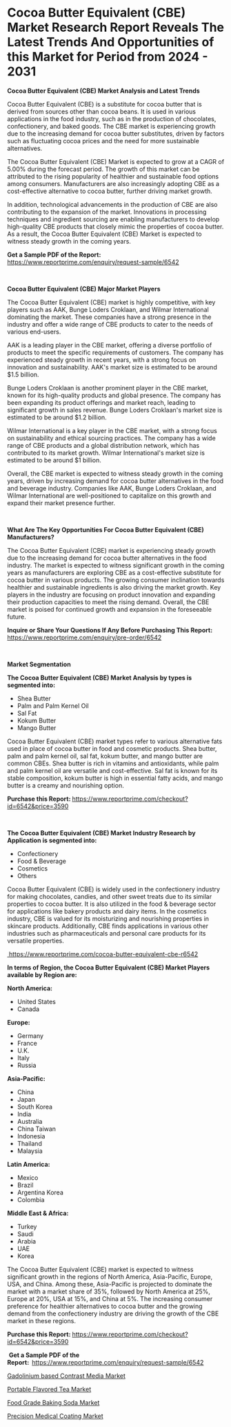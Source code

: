 <p><h1>Cocoa Butter Equivalent (CBE) Market Research Report Reveals The Latest Trends And Opportunities of this Market for Period from 2024 - 2031</h1></p><p><strong>Cocoa Butter Equivalent (CBE) Market Analysis and Latest Trends</strong></p>
<p><p>Cocoa Butter Equivalent (CBE) is a substitute for cocoa butter that is derived from sources other than cocoa beans. It is used in various applications in the food industry, such as in the production of chocolates, confectionery, and baked goods. The CBE market is experiencing growth due to the increasing demand for cocoa butter substitutes, driven by factors such as fluctuating cocoa prices and the need for more sustainable alternatives.</p><p>The Cocoa Butter Equivalent (CBE) Market is expected to grow at a CAGR of 5.00% during the forecast period. The growth of this market can be attributed to the rising popularity of healthier and sustainable food options among consumers. Manufacturers are also increasingly adopting CBE as a cost-effective alternative to cocoa butter, further driving market growth.</p><p>In addition, technological advancements in the production of CBE are also contributing to the expansion of the market. Innovations in processing techniques and ingredient sourcing are enabling manufacturers to develop high-quality CBE products that closely mimic the properties of cocoa butter. As a result, the Cocoa Butter Equivalent (CBE) Market is expected to witness steady growth in the coming years.</p></p>
<p><strong>Get a Sample PDF of the Report:&nbsp;</strong> <a href="https://www.reportprime.com/enquiry/request-sample/6542">https://www.reportprime.com/enquiry/request-sample/6542</a></p>
<p>&nbsp;</p>
<p><strong>Cocoa Butter Equivalent (CBE) Major Market Players</strong></p>
<p><p>The Cocoa Butter Equivalent (CBE) market is highly competitive, with key players such as AAK, Bunge Loders Croklaan, and Wilmar International dominating the market. These companies have a strong presence in the industry and offer a wide range of CBE products to cater to the needs of various end-users.</p><p>AAK is a leading player in the CBE market, offering a diverse portfolio of products to meet the specific requirements of customers. The company has experienced steady growth in recent years, with a strong focus on innovation and sustainability. AAK's market size is estimated to be around $1.5 billion.</p><p>Bunge Loders Croklaan is another prominent player in the CBE market, known for its high-quality products and global presence. The company has been expanding its product offerings and market reach, leading to significant growth in sales revenue. Bunge Loders Croklaan's market size is estimated to be around $1.2 billion.</p><p>Wilmar International is a key player in the CBE market, with a strong focus on sustainability and ethical sourcing practices. The company has a wide range of CBE products and a global distribution network, which has contributed to its market growth. Wilmar International's market size is estimated to be around $1 billion.</p><p>Overall, the CBE market is expected to witness steady growth in the coming years, driven by increasing demand for cocoa butter alternatives in the food and beverage industry. Companies like AAK, Bunge Loders Croklaan, and Wilmar International are well-positioned to capitalize on this growth and expand their market presence further.</p></p>
<p>&nbsp;</p>
<p><strong>What Are The Key Opportunities For Cocoa Butter Equivalent (CBE) Manufacturers?</strong></p>
<p><p>The Cocoa Butter Equivalent (CBE) market is experiencing steady growth due to the increasing demand for cocoa butter alternatives in the food industry. The market is expected to witness significant growth in the coming years as manufacturers are exploring CBE as a cost-effective substitute for cocoa butter in various products. The growing consumer inclination towards healthier and sustainable ingredients is also driving the market growth. Key players in the industry are focusing on product innovation and expanding their production capacities to meet the rising demand. Overall, the CBE market is poised for continued growth and expansion in the foreseeable future.</p></p>
<p><strong>Inquire or Share Your Questions If Any Before Purchasing This Report:</strong> <a href="https://www.reportprime.com/enquiry/pre-order/6542">https://www.reportprime.com/enquiry/pre-order/6542</a></p>
<p>&nbsp;</p>
<p><strong>Market Segmentation</strong></p>
<p><strong>The Cocoa Butter Equivalent (CBE) Market Analysis by types is segmented into:</strong></p>
<p><ul><li>Shea Butter</li><li>Palm and Palm Kernel Oil</li><li>Sal Fat</li><li>Kokum Butter</li><li>Mango Butter</li></ul></p>
<p><p>Cocoa Butter Equivalent (CBE) market types refer to various alternative fats used in place of cocoa butter in food and cosmetic products. Shea butter, palm and palm kernel oil, sal fat, kokum butter, and mango butter are common CBEs. Shea butter is rich in vitamins and antioxidants, while palm and palm kernel oil are versatile and cost-effective. Sal fat is known for its stable composition, kokum butter is high in essential fatty acids, and mango butter is a creamy and nourishing option.</p></p>
<p><strong>Purchase this Report:&nbsp;</strong><a href="https://www.reportprime.com/checkout?id=6542&price=3590">https://www.reportprime.com/checkout?id=6542&price=3590</a></p>
<p>&nbsp;</p>
<p><strong>The Cocoa Butter Equivalent (CBE) Market Industry Research by Application is segmented into:</strong></p>
<p><ul><li>Confectionery</li><li>Food & Beverage</li><li>Cosmetics</li><li>Others</li></ul></p>
<p><p>Cocoa Butter Equivalent (CBE) is widely used in the confectionery industry for making chocolates, candies, and other sweet treats due to its similar properties to cocoa butter. It is also utilized in the food & beverage sector for applications like bakery products and dairy items. In the cosmetics industry, CBE is valued for its moisturizing and nourishing properties in skincare products. Additionally, CBE finds applications in various other industries such as pharmaceuticals and personal care products for its versatile properties.</p></p>
<p><a href="https://www.reportprime.com/cocoa-butter-equivalent-cbe-r6542">&nbsp;https://www.reportprime.com/cocoa-butter-equivalent-cbe-r6542</a></p>
<p><strong>In terms of Region, the Cocoa Butter Equivalent (CBE) Market Players available by Region are:</strong></p>
<p>
    <p> <strong> North America: </strong>
        <ul>
            <li>United States</li>
            <li>Canada</li>
        </ul>
        </p> 
    <p> <strong> Europe: </strong>
        <ul>
            <li>Germany</li>
            <li>France</li>
            <li>U.K.</li>
            <li>Italy</li>
            <li>Russia</li>
        </ul>
        </p> 
    <p> <strong> Asia-Pacific: </strong>
        <ul>
            <li>China</li>
            <li>Japan</li>
            <li>South Korea</li>
            <li>India</li>
            <li>Australia</li>
            <li>China Taiwan</li>
            <li>Indonesia</li>
            <li>Thailand</li>
            <li>Malaysia</li>
        </ul>
        </p> 
    <p> <strong> Latin America: </strong>
        <ul>
            <li>Mexico</li>
            <li>Brazil</li>
            <li>Argentina Korea</li>
            <li>Colombia</li>
        </ul>
        </p> 
    <p> <strong> Middle East & Africa: </strong>
        <ul>
            <li>Turkey</li>
            <li>Saudi</li>
            <li>Arabia</li>
            <li>UAE</li>
            <li>Korea</li>
        </ul>
    </p>
    </p>
<p><p>The Cocoa Butter Equivalent (CBE) market is expected to witness significant growth in the regions of North America, Asia-Pacific, Europe, USA, and China. Among these, Asia-Pacific is projected to dominate the market with a market share of 35%, followed by North America at 25%, Europe at 20%, USA at 15%, and China at 5%. The increasing consumer preference for healthier alternatives to cocoa butter and the growing demand from the confectionery industry are driving the growth of the CBE market in these regions.</p></p>
<p><strong>Purchase this Report: </strong><a href="https://www.reportprime.com/checkout?id=6542&price=3590">https://www.reportprime.com/checkout?id=6542&price=3590</a></p>
<p>&nbsp;<strong>Get a Sample PDF of the Report:&nbsp;&nbsp;</strong><a href="https://www.reportprime.com/enquiry/request-sample/6542">https://www.reportprime.com/enquiry/request-sample/6542</a></p>
<p><strong></strong></p>
<p><p><a href="https://issuu.com/reportprime-2/docs/gadolinium-based-contrast-media-mar_e7760d3a4e59fb">Gadolinium based Contrast Media Market</a></p><p><a href="https://github.com/pennyaldbrittonh658/Market-Research-Report-List-1/blob/main/portable-flavored-tea-market.md">Portable Flavored Tea Market</a></p><p><a href="https://github.com/gcimaudf65/Market-Research-Report-List-1/blob/main/food-grade-baking-soda-market.md">Food Grade Baking Soda Market</a></p><p><a href="https://issuu.com/reportprime-2/docs/precision-medical-coating-market-size-2030.pptx">Precision Medical Coating Market</a></p></p>